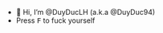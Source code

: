 - 👋 Hi, I’m @DuyDucLH (a.k.a @DuyDuc94)
- Press <kbd>F</kbd> to fuck yourself

<!---
DuyDucLH/DuyDucLH is a ✨ special ✨ repository because its `README.md` (this file) appears on your GitHub profile.
You can click the Preview link to take a look at your changes.
--->
